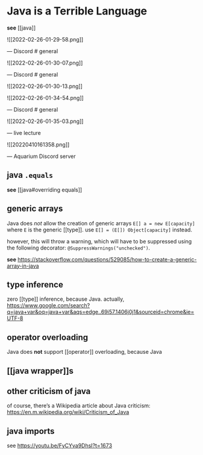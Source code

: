 # Java is a Terrible Language

**see** [[java]]

![[2022-02-26-01-29-58.png]]

&mdash; Discord # general

![[2022-02-26-01-30-07.png]]

&mdash; Discord # general

![[2022-02-26-01-30-13.png]]

![[2022-02-26-01-34-54.png]]

&mdash; Discord # general

![[2022-02-26-01-35-03.png]]

&mdash; live lecture

![[20220410161358.png]]

&mdash; Aquarium Discord server

## java `.equals`

**see** [[java#overriding equals]]

## generic arrays

Java does _not_ allow the creation of generic arrays `E[] a = new E[capacity]` where `E` is the generic [[type]]. use `E[] = (E[]) Object[capacity]` instead.

however, this will throw a warning, which will have to be suppressed using the following decorator: `@SuppressWarnings("unchecked")`.

**see** <https://stackoverflow.com/questions/529085/how-to-create-a-generic-array-in-java>

## type inference

zero [[type]] inference, because Java. actually, <https://www.google.com/search?q=java+var&oq=java+var&aqs=edge..69i57.1406j0j1&sourceid=chrome&ie=UTF-8>

## operator overloading

Java does **not** support [[operator]] overloading, because Java

## [[java wrapper]]s

## other criticism of java

of course, there’s a Wikipedia article about Java criticism: <https://en.m.wikipedia.org/wiki/Criticism_of_Java>

## java imports

see <https://youtu.be/FyCYva9DhsI?t=1673>
